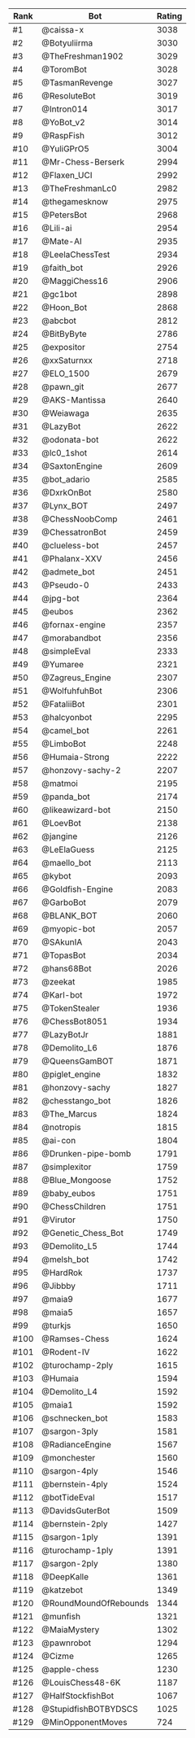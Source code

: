 Rank|Bot|Rating
---|---|---
#1|@caissa-x|3038
#2|@Botyuliirma|3030
#3|@TheFreshman1902|3029
#4|@ToromBot|3028
#5|@TasmanRevenge|3027
#6|@ResoluteBot|3019
#7|@Intron014|3017
#8|@YoBot_v2|3014
#9|@RaspFish|3012
#10|@YuliGPrO5|3004
#11|@Mr-Chess-Berserk|2994
#12|@Flaxen_UCI|2992
#13|@TheFreshmanLc0|2982
#14|@thegamesknow|2975
#15|@PetersBot|2968
#16|@Lili-ai|2954
#17|@Mate-AI|2935
#18|@LeelaChessTest|2934
#19|@faith_bot|2926
#20|@MaggiChess16|2906
#21|@gc1bot|2898
#22|@Hoon_Bot|2868
#23|@abcbot|2812
#24|@BitByByte|2786
#25|@expositor|2754
#26|@xxSaturnxx|2718
#27|@ELO_1500|2679
#28|@pawn_git|2677
#29|@AKS-Mantissa|2640
#30|@Weiawaga|2635
#31|@LazyBot|2622
#32|@odonata-bot|2622
#33|@lc0_1shot|2614
#34|@SaxtonEngine|2609
#35|@bot_adario|2585
#36|@DxrkOnBot|2580
#37|@Lynx_BOT|2497
#38|@ChessNoobComp|2461
#39|@ChessatronBot|2459
#40|@clueless-bot|2457
#41|@Phalanx-XXV|2456
#42|@admete_bot|2451
#43|@Pseudo-0|2433
#44|@jpg-bot|2364
#45|@eubos|2362
#46|@fornax-engine|2357
#47|@morabandbot|2356
#48|@simpleEval|2333
#49|@Yumaree|2321
#50|@Zagreus_Engine|2307
#51|@WolfuhfuhBot|2306
#52|@FataliiBot|2301
#53|@halcyonbot|2295
#54|@camel_bot|2261
#55|@LimboBot|2248
#56|@Humaia-Strong|2222
#57|@honzovy-sachy-2|2207
#58|@matmoi|2195
#59|@panda_bot|2174
#60|@likeawizard-bot|2150
#61|@LoevBot|2138
#62|@jangine|2126
#63|@LeElaGuess|2125
#64|@maello_bot|2113
#65|@kybot|2093
#66|@Goldfish-Engine|2083
#67|@GarboBot|2079
#68|@BLANK_BOT|2060
#69|@myopic-bot|2057
#70|@SAkunIA|2043
#71|@TopasBot|2034
#72|@hans68Bot|2026
#73|@zeekat|1985
#74|@Karl-bot|1972
#75|@TokenStealer|1936
#76|@ChessBot8051|1934
#77|@LazyBotJr|1881
#78|@Demolito_L6|1876
#79|@QueensGamBOT|1871
#80|@piglet_engine|1832
#81|@honzovy-sachy|1827
#82|@chesstango_bot|1826
#83|@The_Marcus|1824
#84|@notropis|1815
#85|@ai-con|1804
#86|@Drunken-pipe-bomb|1791
#87|@simplexitor|1759
#88|@Blue_Mongoose|1752
#89|@baby_eubos|1751
#90|@ChessChildren|1751
#91|@Virutor|1750
#92|@Genetic_Chess_Bot|1749
#93|@Demolito_L5|1744
#94|@melsh_bot|1742
#95|@HardRok|1737
#96|@Jibbby|1711
#97|@maia9|1677
#98|@maia5|1657
#99|@turkjs|1650
#100|@Ramses-Chess|1624
#101|@Rodent-IV|1622
#102|@turochamp-2ply|1615
#103|@Humaia|1594
#104|@Demolito_L4|1592
#105|@maia1|1592
#106|@schnecken_bot|1583
#107|@sargon-3ply|1581
#108|@RadianceEngine|1567
#109|@monchester|1560
#110|@sargon-4ply|1546
#111|@bernstein-4ply|1524
#112|@botTideEval|1517
#113|@DavidsGuterBot|1509
#114|@bernstein-2ply|1427
#115|@sargon-1ply|1391
#116|@turochamp-1ply|1391
#117|@sargon-2ply|1380
#118|@DeepKalle|1361
#119|@katzebot|1349
#120|@RoundMoundOfRebounds|1344
#121|@munfish|1321
#122|@MaiaMystery|1302
#123|@pawnrobot|1294
#124|@Cizme|1265
#125|@apple-chess|1230
#126|@LouisChess48-6K|1187
#127|@HalfStockfishBot|1067
#128|@StupidfishBOTBYDSCS|1025
#129|@MinOpponentMoves|724
